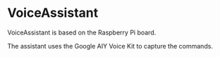 # VoiceAssistant
VoiceAssistant is based on the Raspberry Pi board.

The assistant uses the Google AIY Voice Kit to capture the commands.

